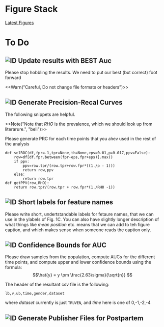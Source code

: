 # Figure Stack

[Latest Figures](http://34.66.189.202:4567/uploads/figs.pdf)

# To Do

## ![ID](https://img.shields.io/badge/1--blue) Update results with BEST Auc 

Please stop hobbling the results. We need to put our best (but correct) foot forward

<<Warn("Careful, Do not change file formats or headers")>>


## ![ID](https://img.shields.io/badge/2--blue) Generate Precision-Recal Curves 

The following snippets are helpful. 

<<Note("Note that *RHO* is the prevalence,
which we should look up from literarure.", "bell")>>

Please generate PRC for each time points that you ahev used in the rest of the 
analysis

```
def selROC(df,fpr=.1,tpr=None,th=None,eps=0.01,p=0.017,ppv=False):
    row=df[df.fpr.between(fpr-eps,fpr+eps)].max()
    if ppv:
        ppv=row.tpr/(row.tpr+row.fpr*((1./p - 1)))
        return row,ppv
    else:
        return row.tpr
def getPPV(row,RHO):
    return row.tpr/(row.tpr + row.fpr*(1./RHO -1))
```

## ![ID](https://img.shields.io/badge/3--blue) Short labels for feature names 

Please write short, undertstandable labels for fetaure names, that we can use in the ylabels of
Fig. 1C. You can also have slightly longer description of what things like *mean position* etc. means that we can add to teh figure caption, and which makes sense when someone reads the caption only.

## ![ID](https://img.shields.io/badge/4--blue) Confidence Bounds for AUC

Please draw samples from the population, compute AUCs for the different time points, and 
compute upper and lower confidence bounds using the formula:
$$\hat{y} = y \pm \frac{2.63\sigma}{\sqrt{n}} $$

The header of the resultant csv file is the following:
```
lb,v,ub,time,gender,dataset
```
where *dataset* currently is just `TRUVEN`, and *time* here is one of  0,-1,-2,-4

## ![ID](https://img.shields.io/badge/5--blue) Generate Publisher Files for Postpartem

